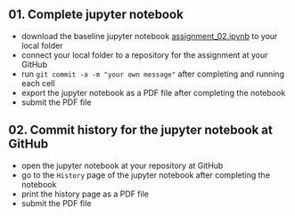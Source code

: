 ## 01. Complete jupyter notebook 

- download the baseline jupyter notebook [assignment_02.ipynb](https://gitlab.com/cau-class/machine-learning/2022-1/assignment/-/blob/main/02/assignment_02.ipynb) to your local folder
- connect your local folder to a repository for the assignment at your GitHub
- run `git commit -a -m "your own message"` after completing and running each cell
- export the jupyter notebook as a PDF file after completing the notebook
- submit the PDF file

## 02. Commit history for the jupyter notebook at GitHub

- open the jupyter notebook at your repository at GitHub
- go to the `History` page of the jupyter notebook after completing the notebook
- print the history page as a PDF file
- submit the PDF file
